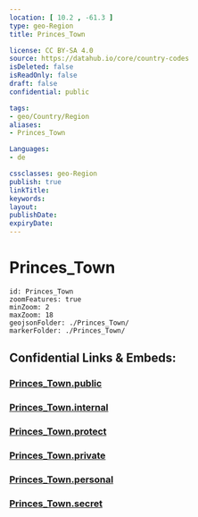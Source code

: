 ```yaml
---
location: [ 10.2 , -61.3 ] 
type: geo-Region
title: Princes_Town

license: CC BY-SA 4.0
source: https://datahub.io/core/country-codes
isDeleted: false
isReadOnly: false
draft: false
confidential: public

tags:
- geo/Country/Region
aliases:
- Princes_Town

Languages:
- de

cssclasses: geo-Region
publish: true
linkTitle: 
keywords: 
layout: 
publishDate: 
expiryDate: 
---
```


# Princes_Town

```leaflet
id: Princes_Town
zoomFeatures: true 
minZoom: 2 
maxZoom: 18
geojsonFolder: ./Princes_Town/
markerFolder: ./Princes_Town/
```


## Confidential Links & Embeds: 

### [Princes_Town.public](/_public/\Earth\Continent\America~Caribbean\Trinidad_and_Tobago~Islands\Regions~Trinidad-TobagoPrinces_Town.public.md) 

### [Princes_Town.internal](/_internal/\Earth\Continent\America~Caribbean\Trinidad_and_Tobago~Islands\Regions~Trinidad-TobagoPrinces_Town.internal.md) 

### [Princes_Town.protect](/_protect/\Earth\Continent\America~Caribbean\Trinidad_and_Tobago~Islands\Regions~Trinidad-TobagoPrinces_Town.protect.md) 

### [Princes_Town.private](/_private/\Earth\Continent\America~Caribbean\Trinidad_and_Tobago~Islands\Regions~Trinidad-TobagoPrinces_Town.private.md) 

### [Princes_Town.personal](/_personal/\Earth\Continent\America~Caribbean\Trinidad_and_Tobago~Islands\Regions~Trinidad-TobagoPrinces_Town.personal.md) 

### [Princes_Town.secret](/_secret/\Earth\Continent\America~Caribbean\Trinidad_and_Tobago~Islands\Regions~Trinidad-TobagoPrinces_Town.secret.md)

